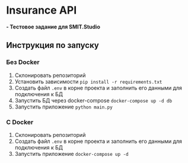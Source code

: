 # Insurance API

**- Тестовое задание для SMIT.Studio**

## Инструкция по запуску

### Без Docker

1. Склонировать репозиторий
2. Установить зависимости `pip install -r requirements.txt`
3. Создать файл `.env` в корне проекта и заполнить его данными для подключения к БД
4. Запустить БД через docker-compose `docker-compose up -d db`
5. Запустить приложение `python main.py`

### С Docker

1. Склонировать репозиторий
2. Создать файл `.env` в корне проекта и заполнить его данными для подключения к БД
3. Запустить приложение `docker-compose up -d`
